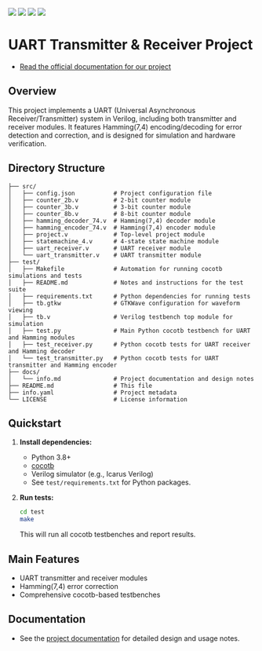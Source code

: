 ![](../../workflows/gds/badge.svg) ![](../../workflows/docs/badge.svg) ![](../../workflows/test/badge.svg) ![](../../workflows/fpga/badge.svg)

# UART Transmitter & Receiver Project

-   [Read the official documentation for our project](https://docs.google.com/document/d/1tlF-jqzEoZz30VtqMln9JiZ-5Pucy0jMslVNLtq-4XA/edit?usp=sharing)

## Overview

This project implements a UART (Universal Asynchronous Receiver/Transmitter) system in Verilog, including both transmitter and receiver modules. It features Hamming(7,4) encoding/decoding for error detection and correction, and is designed for simulation and hardware verification.

## Directory Structure

```
├── src/
│   ├── config.json           # Project configuration file
│   ├── counter_2b.v          # 2-bit counter module
│   ├── counter_3b.v          # 3-bit counter module
│   ├── counter_8b.v          # 8-bit counter module
│   ├── hamming_decoder_74.v  # Hamming(7,4) decoder module
│   ├── hamming_encoder_74.v  # Hamming(7,4) encoder module
│   ├── project.v             # Top-level project module
│   ├── statemachine_4.v      # 4-state state machine module
│   ├── uart_receiver.v       # UART receiver module
│   └── uart_transmitter.v    # UART transmitter module
├── test/
│   ├── Makefile              # Automation for running cocotb simulations and tests
│   ├── README.md             # Notes and instructions for the test suite
│   ├── requirements.txt      # Python dependencies for running tests
│   ├── tb.gtkw               # GTKWave configuration for waveform viewing
│   ├── tb.v                  # Verilog testbench top module for simulation
│   ├── test.py               # Main Python cocotb testbench for UART and Hamming modules
│   ├── test_receiver.py      # Python cocotb tests for UART receiver and Hamming decoder
│   └── test_transmitter.py   # Python cocotb tests for UART transmitter and Hamming encoder
├── docs/
│   └── info.md               # Project documentation and design notes
├── README.md                 # This file
├── info.yaml                 # Project metadata
└── LICENSE                   # License information
```

## Quickstart

1. **Install dependencies:**

    - Python 3.8+
    - [cocotb](https://cocotb.org/)
    - Verilog simulator (e.g., Icarus Verilog)
    - See `test/requirements.txt` for Python packages.

2. **Run tests:**
    ```sh
    cd test
    make
    ```
    This will run all cocotb testbenches and report results.

## Main Features

-   UART transmitter and receiver modules
-   Hamming(7,4) error correction
-   Comprehensive cocotb-based testbenches

## Documentation

-   See the [project documentation](https://docs.google.com/document/d/1tlF-jqzEoZz30VtqMln9JiZ-5Pucy0jMslVNLtq-4XA/edit?usp=sharing) for detailed design and usage notes.
